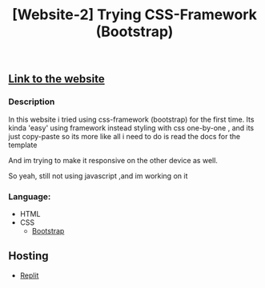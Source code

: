 <h1 align="center"> [Website-2] Trying CSS-Framework (Bootstrap) </h1> <br>

## <a href="https://pinje-web-2.petani0.repl.co">Link to the website</a>


### Description

In this website i tried using css-framework (bootstrap) for the first time. Its kinda 'easy' using framework instead styling with css one-by-one , and its just copy-paste
so its more like all i need to do is read the docs for the template

And im trying to make it responsive on the other device as well. 

So yeah, still not using javascript ,and im working on it


### Language:

* HTML
* CSS
  - <a href="https://getbootstrap.com/docs/5.2/getting-started/introduction/">Bootstrap</a>

## Hosting

* <a href="https://replit.com/~">Replit</a>
